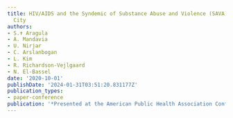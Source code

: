 ```yaml
---
title: HIV/AIDS and the Syndemic of Substance Abuse and Violence (SAVA) in New York
  City
authors:
- S.✝ Aragula
- A. Mandavia
- U. Nirjar
- C. Arslanbogan
- L. Kim
- R. Richardson-Vejlgaard
- N. El-Bassel
date: '2020-10-01'
publishDate: '2024-01-31T03:51:20.831177Z'
publication_types:
- paper-conference
publication: '*Presented at the American Public Health Association Conference*'
---
```

